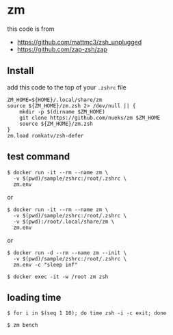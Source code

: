 # zm

this code is from
- https://github.com/mattmc3/zsh_unplugged
- https://github.com/zap-zsh/zap

## Install

add this code to the top of your `.zshrc` file
```
ZM_HOME=${HOME}/.local/share/zm
source ${ZM_HOME}/zm.zsh 2> /dev/null || {
    mkdir -p $(dirname $ZM_HOME)
    git clone https://github.com/nueks/zm $ZM_HOME
    source ${ZM_HOME}/zm.zsh
}
zm.load romkatv/zsh-defer
```



## test command
```shell
$ docker run -it --rm --name zm \
  -v $(pwd)/sample/zshrc:/root/.zshrc \
  zm.env
```

or

```shell
$ docker run -it --rm --name zm \
  -v $(pwd)/sample/zshrc:/root/.zshrc \
  -v $(pwd):/root/.local/share/zm \
  zm.env
```


or

```shell
$ docker run -d --rm --name zm --init \
  -v $(pwd)/sample/zshrc:/root/.zshrc \
  zm.env -c "sleep inf"
```

```shell
$ docker exec -it -w /root zm zsh
```


## loading time
```shell
$ for i in $(seq 1 10); do time zsh -i -c exit; done
```

```shell
$ zm bench
```
